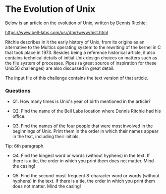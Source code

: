 # The Evolution of Unix

Below is an article on the evolution of Unix, written by Dennis Ritchie:

https://www.bell-labs.com/usr/dmr/www/hist.html

Ritchie describes in it the early history of Unix, from its origins as an alternative to the Multics operating system to the rewriting of the kernel in C that took place in 1973. Besides being a reference historical article, it also contains technical details of initial Unix design choices on matters such as the file system of processes. Pipes (a great source of inspiration for these Unix50 challenges) are also discussed in great detail.  

The input file of this challenge contains the text version of that article.

### Questions

  * Q1. How many times is Unix's year of birth mentioned in the article?

<!-- Alternative easy questions (having 'Unix' or 'Bell' in the cards):
 - How many times is Unix / Bell Laboratories mentioned in the article? -->

  * Q2. Find the name of the Bell Labs location where Dennis Ritchie had his office.

  * Q3. Find the names of the four people that were most involved in the beginnings of Unix. Print them in the order in which their names appear in the text, including their initials.
  
  Tip: 6th paragraph.

  * Q4. Find the longest word or words (without hyphens) in the text. If there is a tie, the order in which you print them does not matter. Mind the casing!

  * Q5. Find the second-most-frequent 8-character word or words (without hyphens) in the text. If there is a tie, the order in which you print them does not matter. Mind the casing!
